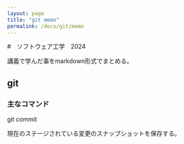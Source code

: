 ```yaml
---
layout: page
title: "git memo"
permalink: /docs/git/memo
---
```


#　ソフトウェア工学　2024

講義で学んだ事をmarkdown形式でまとめる。

## git

### 主なコマンド

git commit

現在のステージされている変更のスナップショットを保存する。